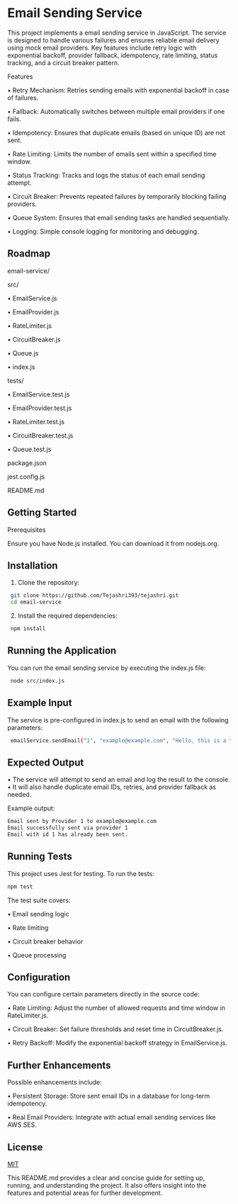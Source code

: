 
# Email Sending Service

This project implements a  email sending service in JavaScript. The service is designed to handle various failures and ensures reliable email delivery using mock email providers. Key features include retry logic with exponential backoff, provider fallback, idempotency, rate limiting, status tracking, and a circuit breaker pattern.


Features

• Retry Mechanism: Retries sending emails with exponential backoff in case of failures.

• Fallback: Automatically switches between multiple email providers if one fails.

• Idempotency: Ensures that duplicate emails (based on unique ID) are not sent.

• Rate Limiting: Limits the number of emails sent within a specified time window.

• Status Tracking: Tracks and logs the status of each email sending attempt.

• Circuit Breaker: Prevents repeated failures by temporarily blocking failing providers.

• Queue System: Ensures that email sending tasks are handled sequentially.

• Logging: Simple console logging for monitoring and debugging.




## Roadmap

email-service/

src/

• EmailService.js

• EmailProvider.js

• RateLimiter.js

• CircuitBreaker.js

• Queue.js

• index.js

tests/

• EmailService.test.js

• EmailProvider.test.js

• RateLimiter.test.js

• CircuitBreaker.test.js

• Queue.test.js

package.json

jest.config.js

README.md




## Getting Started

Prerequisites

Ensure you have Node.js installed. You can download it from nodejs.org.




## Installation

1.	Clone the repository:

```bash
 git clone https://github.com/Tejashri393/tejashri.git
 cd email-service
```
2.	Install the required dependencies:

```bash
 npm install
```
## Running the Application

You can run the email sending service by executing the index.js file:

```bash
 node src/index.js
```

## Example Input

The service is pre-configured in index.js to send an email with the following parameters:

```bash
 emailService.sendEmail("1", "example@example.com", "Hello, this is a test email.");
```
## Expected Output

•	The service will attempt to send an email and log the result to the console.
•	It will also handle duplicate email IDs, retries, and provider fallback as needed.

Example output:

```bash
Email sent by Provider 1 to example@example.com
Email successfully sent via provider 1
Email with id 1 has already been sent.

```

## Running Tests

This project uses Jest for testing. To run the tests:
```bash
npm test
```
The test suite covers:

•	Email sending logic

•	Rate limiting

•	Circuit breaker behavior

•	Queue processing

## Configuration

You can configure certain parameters directly in the source code:

•	Rate Limiting: Adjust the number of allowed requests and time window in RateLimiter.js.

•	Circuit Breaker: Set failure thresholds and reset time in CircuitBreaker.js.

•	Retry Backoff: Modify the exponential backoff strategy in EmailService.js.





    





## Further Enhancements
Possible enhancements include:

•	Persistent Storage: Store sent email IDs in a database for long-term idempotency.

•	Real Email Providers: Integrate with actual email sending services like AWS SES.



## License

[MIT](https://choosealicense.com/licenses/mit/)




This README.md provides a clear and concise guide for setting up, running, and understanding the project. It also offers insight into the features and potential areas for further development.

